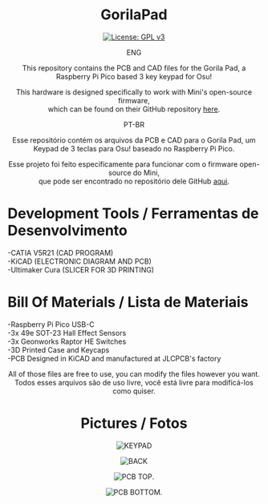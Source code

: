 <div align="center">

# GorilaPad

[![License: GPL v3](https://img.shields.io/badge/License-GPLv3-blue.svg)](https://www.gnu.org/licenses/gpl-3.0)

ENG

This repository contains the PCB and CAD files for the Gorila Pad, a Raspberry Pi Pico based 3 key keypad for Osu!

This hardware is designed specifically to work with Mini's open-source firmware,</br>
which can be found on their GitHub repository [here](https://github.com/minipadkb/minipad-firmware). </br>

PT-BR

Esse repositório contém os arquivos da PCB e CAD para o Gorila Pad, um Keypad de 3 teclas para Osu! baseado no Raspberry Pi Pico.

Esse projeto foi feito especificamente para funcionar com o firmware open-source do Mini, </br>
que pode ser encontrado no repositório dele GitHub [aqui](https://github.com/minipadkb/minipad-firmware). </br>

</div>
  
# Development Tools / Ferramentas de Desenvolvimento

-CATIA V5R21 (CAD PROGRAM)  </br>
-KiCAD (ELECTRONIC DIAGRAM AND PCB) </br>
-Ultimaker Cura (SLICER FOR 3D PRINTING)

# Bill Of Materials / Lista de Materiais

-Raspberry Pi Pico USB-C </br>
-3x 49e SOT-23 Hall Effect Sensors </br>
-3x Geonworks Raptor HE Switches </br>
-3D Printed Case and Keycaps </br>
-PCB Designed in KiCAD and manufactured at JLCPCB's factory </br>

<div align="center">

All of those files are free to use, you can modify the files however you want. </br>
Todos esses arquivos são de uso livre, você está livre para modificá-los como quiser.

# Pictures / Fotos

![KEYPAD](https://i.postimg.cc/jj7CjWJ1/Captura-de-tela-2024-05-05-210809.png)

![BACK](https://i.postimg.cc/85gcf1Rz/Captura-de-tela-2024-05-05-210850.png)

![PCB TOP](https://i.postimg.cc/rpmgkLxX/Captura-de-tela-2024-05-06-071141.png).

![PCB BOTTOM](https://i.postimg.cc/T17YBg6X/Captura-de-tela-2024-05-06-071152.png).






